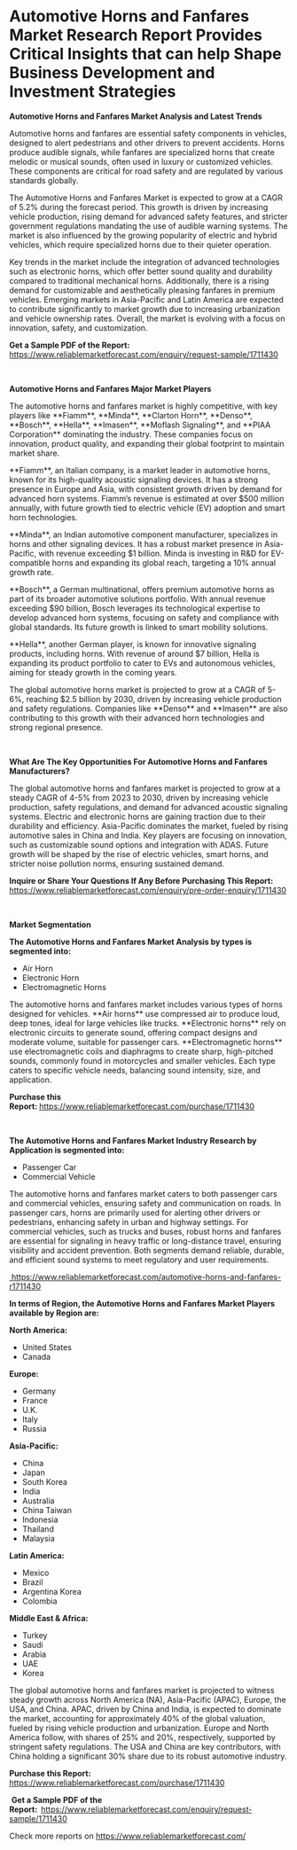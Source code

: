 <p><h1>Automotive Horns and Fanfares Market Research Report Provides Critical Insights that can help Shape Business Development and Investment Strategies</h1></p><p><strong>Automotive Horns and Fanfares Market Analysis and Latest Trends</strong></p>
<p><p>Automotive horns and fanfares are essential safety components in vehicles, designed to alert pedestrians and other drivers to prevent accidents. Horns produce audible signals, while fanfares are specialized horns that create melodic or musical sounds, often used in luxury or customized vehicles. These components are critical for road safety and are regulated by various standards globally.</p><p>The Automotive Horns and Fanfares Market is expected to grow at a CAGR of 5.2% during the forecast period. This growth is driven by increasing vehicle production, rising demand for advanced safety features, and stricter government regulations mandating the use of audible warning systems. The market is also influenced by the growing popularity of electric and hybrid vehicles, which require specialized horns due to their quieter operation.</p><p>Key trends in the market include the integration of advanced technologies such as electronic horns, which offer better sound quality and durability compared to traditional mechanical horns. Additionally, there is a rising demand for customizable and aesthetically pleasing fanfares in premium vehicles. Emerging markets in Asia-Pacific and Latin America are expected to contribute significantly to market growth due to increasing urbanization and vehicle ownership rates. Overall, the market is evolving with a focus on innovation, safety, and customization.</p></p>
<p><strong>Get a Sample PDF of the Report:&nbsp;</strong> <a href="https://www.reliablemarketforecast.com/enquiry/request-sample/1711430?utm_campaign=1888&utm_medium=2&utm_source=Github&utm_content=ia&utm_term=22012025&utm_id=automotive-horns-and-fanfares">https://www.reliablemarketforecast.com/enquiry/request-sample/1711430</a></p>
<p>&nbsp;</p>
<p><strong>Automotive Horns and Fanfares Major Market Players</strong></p>
<p><p>The automotive horns and fanfares market is highly competitive, with key players like **Fiamm**, **Minda**, **Clarton Horn**, **Denso**, **Bosch**, **Hella**, **Imasen**, **Moflash Signaling**, and **PIAA Corporation** dominating the industry. These companies focus on innovation, product quality, and expanding their global footprint to maintain market share.</p><p>**Fiamm**, an Italian company, is a market leader in automotive horns, known for its high-quality acoustic signaling devices. It has a strong presence in Europe and Asia, with consistent growth driven by demand for advanced horn systems. Fiamm’s revenue is estimated at over $500 million annually, with future growth tied to electric vehicle (EV) adoption and smart horn technologies.</p><p>**Minda**, an Indian automotive component manufacturer, specializes in horns and other signaling devices. It has a robust market presence in Asia-Pacific, with revenue exceeding $1 billion. Minda is investing in R&D for EV-compatible horns and expanding its global reach, targeting a 10% annual growth rate.</p><p>**Bosch**, a German multinational, offers premium automotive horns as part of its broader automotive solutions portfolio. With annual revenue exceeding $90 billion, Bosch leverages its technological expertise to develop advanced horn systems, focusing on safety and compliance with global standards. Its future growth is linked to smart mobility solutions.</p><p>**Hella**, another German player, is known for innovative signaling products, including horns. With revenue of around $7 billion, Hella is expanding its product portfolio to cater to EVs and autonomous vehicles, aiming for steady growth in the coming years.</p><p>The global automotive horns market is projected to grow at a CAGR of 5-6%, reaching $2.5 billion by 2030, driven by increasing vehicle production and safety regulations. Companies like **Denso** and **Imasen** are also contributing to this growth with their advanced horn technologies and strong regional presence.</p></p>
<p>&nbsp;</p>
<p><strong>What Are The Key Opportunities For Automotive Horns and Fanfares Manufacturers?</strong></p>
<p><p>The global automotive horns and fanfares market is projected to grow at a steady CAGR of 4-5% from 2023 to 2030, driven by increasing vehicle production, safety regulations, and demand for advanced acoustic signaling systems. Electric and electronic horns are gaining traction due to their durability and efficiency. Asia-Pacific dominates the market, fueled by rising automotive sales in China and India. Key players are focusing on innovation, such as customizable sound options and integration with ADAS. Future growth will be shaped by the rise of electric vehicles, smart horns, and stricter noise pollution norms, ensuring sustained demand.</p></p>
<p><strong>Inquire or Share Your Questions If Any Before Purchasing This Report:</strong> <a href="https://www.reliablemarketforecast.com/enquiry/pre-order-enquiry/1711430?utm_campaign=1888&utm_medium=2&utm_source=Github&utm_content=ia&utm_term=22012025&utm_id=automotive-horns-and-fanfares">https://www.reliablemarketforecast.com/enquiry/pre-order-enquiry/1711430</a></p>
<p>&nbsp;</p>
<p><strong>Market Segmentation</strong></p>
<p><strong>The Automotive Horns and Fanfares Market Analysis by types is segmented into:</strong></p>
<p><ul><li>Air Horn</li><li>Electronic Horn</li><li>Electromagnetic Horns</li></ul></p>
<p><p>The automotive horns and fanfares market includes various types of horns designed for vehicles. **Air horns** use compressed air to produce loud, deep tones, ideal for large vehicles like trucks. **Electronic horns** rely on electronic circuits to generate sound, offering compact designs and moderate volume, suitable for passenger cars. **Electromagnetic horns** use electromagnetic coils and diaphragms to create sharp, high-pitched sounds, commonly found in motorcycles and smaller vehicles. Each type caters to specific vehicle needs, balancing sound intensity, size, and application.</p></p>
<p><strong>Purchase this Report:&nbsp;</strong><a href="https://www.reliablemarketforecast.com/purchase/1711430?utm_campaign=1888&utm_medium=2&utm_source=Github&utm_content=ia&utm_term=22012025&utm_id=automotive-horns-and-fanfares">https://www.reliablemarketforecast.com/purchase/1711430</a></p>
<p>&nbsp;</p>
<p><strong>The Automotive Horns and Fanfares Market Industry Research by Application is segmented into:</strong></p>
<p><ul><li>Passenger Car</li><li>Commercial Vehicle</li></ul></p>
<p><p>The automotive horns and fanfares market caters to both passenger cars and commercial vehicles, ensuring safety and communication on roads. In passenger cars, horns are primarily used for alerting other drivers or pedestrians, enhancing safety in urban and highway settings. For commercial vehicles, such as trucks and buses, robust horns and fanfares are essential for signaling in heavy traffic or long-distance travel, ensuring visibility and accident prevention. Both segments demand reliable, durable, and efficient sound systems to meet regulatory and user requirements.</p></p>
<p><a href="https://www.reliablemarketforecast.com/automotive-horns-and-fanfares-r1711430?utm_campaign=1888&utm_medium=2&utm_source=Github&utm_content=ia&utm_term=22012025&utm_id=automotive-horns-and-fanfares">&nbsp;https://www.reliablemarketforecast.com/automotive-horns-and-fanfares-r1711430</a></p>
<p><strong>In terms of Region, the Automotive Horns and Fanfares Market Players available by Region are:</strong></p>
<p>
    <p> <strong> North America: </strong>
        <ul>
            <li>United States</li>
            <li>Canada</li>
        </ul>
        </p> 
    <p> <strong> Europe: </strong>
        <ul>
            <li>Germany</li>
            <li>France</li>
            <li>U.K.</li>
            <li>Italy</li>
            <li>Russia</li>
        </ul>
        </p> 
    <p> <strong> Asia-Pacific: </strong>
        <ul>
            <li>China</li>
            <li>Japan</li>
            <li>South Korea</li>
            <li>India</li>
            <li>Australia</li>
            <li>China Taiwan</li>
            <li>Indonesia</li>
            <li>Thailand</li>
            <li>Malaysia</li>
        </ul>
        </p> 
    <p> <strong> Latin America: </strong>
        <ul>
            <li>Mexico</li>
            <li>Brazil</li>
            <li>Argentina Korea</li>
            <li>Colombia</li>
        </ul>
        </p> 
    <p> <strong> Middle East & Africa: </strong>
        <ul>
            <li>Turkey</li>
            <li>Saudi</li>
            <li>Arabia</li>
            <li>UAE</li>
            <li>Korea</li>
        </ul>
    </p>
    </p>
<p><p>The global automotive horns and fanfares market is projected to witness steady growth across North America (NA), Asia-Pacific (APAC), Europe, the USA, and China. APAC, driven by China and India, is expected to dominate the market, accounting for approximately 40% of the global valuation, fueled by rising vehicle production and urbanization. Europe and North America follow, with shares of 25% and 20%, respectively, supported by stringent safety regulations. The USA and China are key contributors, with China holding a significant 30% share due to its robust automotive industry.</p></p>
<p><strong>Purchase this Report: </strong><a href="https://www.reliablemarketforecast.com/purchase/1711430?utm_campaign=1888&utm_medium=2&utm_source=Github&utm_content=ia&utm_term=22012025&utm_id=automotive-horns-and-fanfares">https://www.reliablemarketforecast.com/purchase/1711430</a></p>
<p>&nbsp;<strong>Get a Sample PDF of the Report:&nbsp;&nbsp;</strong><a href="https://www.reliablemarketforecast.com/enquiry/request-sample/1711430?utm_campaign=1888&utm_medium=2&utm_source=Github&utm_content=ia&utm_term=22012025&utm_id=automotive-horns-and-fanfares">https://www.reliablemarketforecast.com/enquiry/request-sample/1711430</a></p>
<p><strong></strong></p>
<p>Check more reports on <a href="https://www.reliablemarketforecast.com/?utm_campaign=1888&utm_medium=2&utm_source=Github&utm_content=ia&utm_term=22012025&utm_id=automotive-horns-and-fanfares">https://www.reliablemarketforecast.com/</a></p>